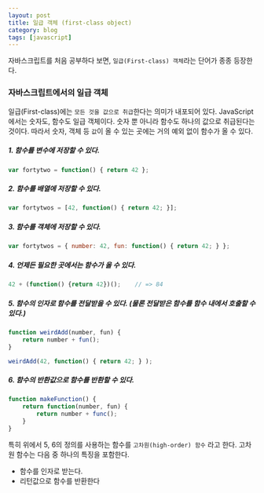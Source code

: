 ```yaml
---
layout: post
title: 일급 객체 (first-class object)
category: blog
tags: [javascript]
---
```

자바스크립트를 처음 공부하다 보면, `일급(First-class) 객체`라는 단어가 종종 등장한다.

### 자바스크립트에서의 일급 객체
일급(First-class)에는 `모든 것을 값으로 취급`한다는 의미가 내포되어 있다. JavaScript에서는 숫자도, 함수도 일급 객체이다. 숫자 뿐 아니라 함수도 하나의 값으로 취급된다는 것이다. 따라서 숫자, 객체 등 `값`이 올 수 있는 곳에는 거의 예외 없이 함수가 올 수 있다.

<!-- more -->


##### 1. 함수를 변수에 저장할 수 있다.

```javascript
var fortytwo = function() { return 42 };
```

##### 2. 함수를 배열에 저장할 수 있다.

```javascript
var fortytwos = [42, function() { return 42; }];
```

##### 3. 함수를 객체에 저장할 수 있다.

```javascript
var fortytwos = { number: 42, fun: function() { return 42; } };
```

##### 4. 언제든 필요한 곳에서는 함수가 올 수 있다.

```javascript
42 + (function() {return 42})();	// => 84
```

##### 5. 함수의 인자로 함수를 전달받을 수 있다. (물론 전달받은 함수를 함수 내에서 호출할 수 있다.)

```javascript
function weirdAdd(number, fun) {
	return number + fun();
}

weirdAdd(42, function() { return 42; } );
```

##### 6. 함수의 반환값으로 함수를 반환할 수 있다.

```javascript
function makeFunction() {
	return function(number, fun) {
		return number + func();
	}
}
```

특히 위에서 5, 6의 정의를 사용하는 함수를 `고차원(high-order) 함수` 라고 한다. 고차원 함수는 다음 중 하나의 특징을 포함한다.

- 함수를 인자로 받는다.
- 리턴값으로 함수를 반환한다
